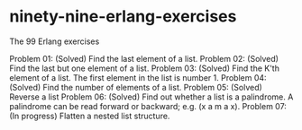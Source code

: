 # ninety-nine-erlang-exercises
The 99 Erlang exercises

Problem 01: (Solved) Find the last element of a list.
Problem 02: (Solved) Find the last but one element of a list.
Problem 03: (Solved) Find the K'th element of a list. The first element in the list is number 1.
Problem 04: (Solved) Find the number of elements of a list.
Problem 05: (Solved) Reverse a list
Problem 06: (Solved) Find out whether a list is a palindrome. A palindrome can be read forward or backward; e.g. (x a m a x).
Problem 07: (In progress) Flatten a nested list structure.